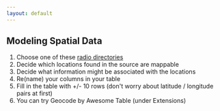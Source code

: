 ```yaml
---
layout: default
---
```


## Modeling Spatial Data

1.	Choose one of these [radio directories](https://archive.org/search?query=subject%3A%22Radio-Directories%22) 
2.	Decide which locations found in the source are mappable
3.	Decide what information might be associated with the locations
4.	Re(name) your columns in your table
5.	Fill in the table with +/- 10 rows (don't worry about latitude / longitude pairs at first) 
6.	You can try Geocode by Awesome Table (under Extensions) 

